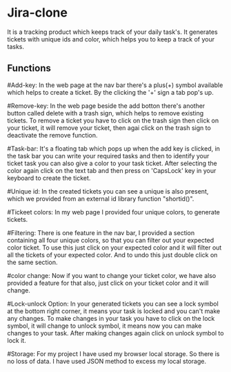 
# Jira-clone

It is a tracking product which keeps track of your daily task's.
It generates tickets with unique ids and color, which helps you
to keep a track of your tasks. 


## Functions

#Add-key: 
In the web page at the nav bar there's a plus(+) symbol available which helps to create a ticket. By the clicking the '+' sign a tab pop's up.

#Remove-key:
In the web page beside the add botton there's another button called delete with a trash sign, which helps to remove existing tickets. To remove a ticket you have to click on the trash sign then click on your ticket, it will remove your ticket, then agai click on the trash sign to deactivate the remove function.

#Task-bar: 
It's a floating tab which pops up when the add key is clicked, in the task bar you can write your required tasks  and then to identify your ticket task you can also give a color to your task ticket. After selecting the color again click on the text tab and then press on 'CapsLock' key in your keyboard to create the ticket.

#Unique id: 
In the created tickets you can see a unique is also present, which we provided from an external id library function "shortid()".  

#Tickeet colors: 
In my web page I provided four unique colors, to generate tickets.

#Filtering: 
There is one feature in the nav bar, I provided a section containing all four unique colors, so that you can filter out your expected color ticket. To use this just click on your expected color and it will filter out all the tickets of your expected color. And to undo this just double click on the same section.

#color change: 
Now if you want to change your ticket color, we have also provided a feature for that also, just click on your ticket color and it will change.

#Lock-unlock Option: 
In your generated tickets you can see a lock symbol at the bottom right corner, it means your task is locked and you can't make any changes. To make changes in your task you have to click on the lock symbol, it will change to unlock symbol, it means now you can make changes to your task. After making changes again click on unlock symbol to lock it.   

#Storage: 
For my project I have used my browser local storage. So there is no loss of data. I have used JSON method to excess my local storage.
